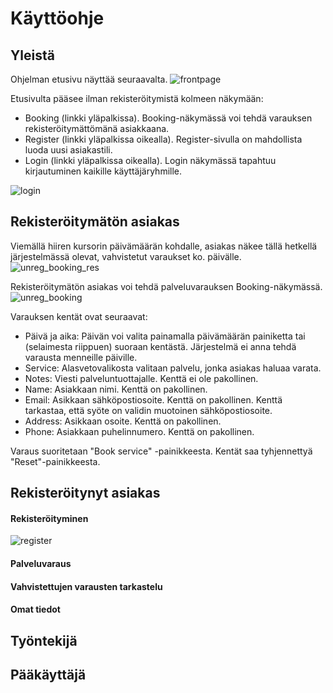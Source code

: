 # Käyttöohje

## Yleistä

Ohjelman etusivu näyttää seuraavalta.
![frontpage](https://github.com/sokkanen/TSOHA_OL_Booking/blob/master/documentation/Images/frontpage.jpg)

Etusivulta pääsee ilman rekisteröitymistä kolmeen näkymään:
* Booking (linkki yläpalkissa). Booking-näkymässä voi tehdä varauksen rekisteröitymättömänä asiakkaana.
* Register (linkki yläpalkissa oikealla). Register-sivulla on mahdollista luoda uusi asiakastili.
* Login (linkki yläpalkissa oikealla). Login näkymässä tapahtuu kirjautuminen kaikille käyttäjäryhmille.

![login](https://github.com/sokkanen/TSOHA_OL_Booking/blob/master/documentation/Images/login.jpg)

## Rekisteröitymätön asiakas

Viemällä hiiren kursorin päivämäärän kohdalle, asiakas näkee tällä hetkellä järjestelmässä olevat, vahvistetut varaukset ko. päivälle.
![unreg_booking_res](https://github.com/sokkanen/TSOHA_OL_Booking/blob/master/documentation/Images/unreg_booking_res.jpg)

Rekisteröitymätön asiakas voi tehdä palveluvarauksen Booking-näkymässä.
![unreg_booking](https://github.com/sokkanen/TSOHA_OL_Booking/blob/master/documentation/Images/unreg_booking_res.jpg)

Varauksen kentät ovat seuraavat:
* Päivä ja aika: Päivän voi valita painamalla päivämäärän painiketta tai (selaimesta riippuen) suoraan kentästä. Järjestelmä ei anna tehdä varausta menneille päiville.
* Service: Alasvetovalikosta valitaan palvelu, jonka asiakas haluaa varata.
* Notes: Viesti palveluntuottajalle. Kenttä ei ole pakollinen.
* Name: Asiakkaan nimi. Kenttä on pakollinen.
* Email: Asikkaan sähköpostiosoite. Kenttä on pakollinen. Kenttä tarkastaa, että syöte on validin muotoinen sähköpostiosoite.
* Address: Asikkaan osoite. Kenttä on pakollinen.
* Phone: Asiakkaan puhelinnumero. Kenttä on pakollinen.

Varaus suoritetaan "Book service" -painikkeesta. Kentät saa tyhjennettyä "Reset"-painikkeesta.

## Rekisteröitynyt asiakas

#### Rekisteröityminen

![register](https://github.com/sokkanen/TSOHA_OL_Booking/blob/master/documentation/Images/register.jpg)

#### Palveluvaraus

#### Vahvistettujen varausten tarkastelu

#### Omat tiedot

## Työntekijä

## Pääkäyttäjä

